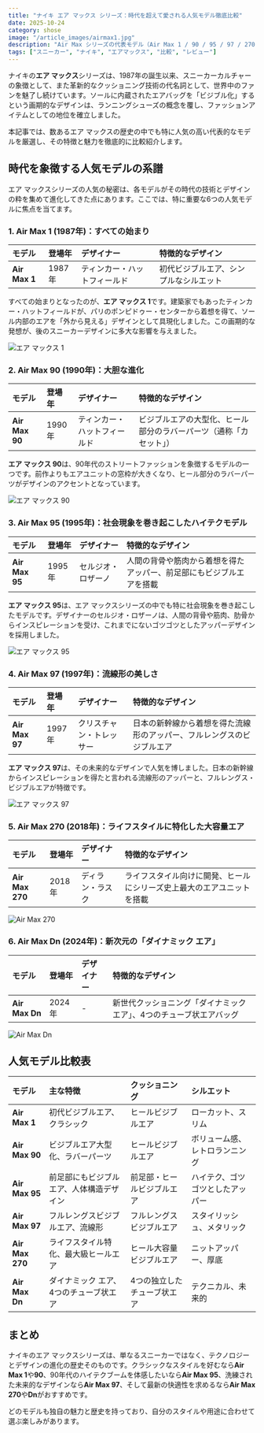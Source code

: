 ```yaml
---
title: "ナイキ エア マックス シリーズ：時代を超えて愛される人気モデル徹底比較"
date: 2025-10-24
category: shose
image: "/article_images/airmax1.jpg"
description: "Air Max シリーズの代表モデル（Air Max 1 / 90 / 95 / 97 / 270 / Dn）を選び、各モデルの特徴と歴史を比較します。"
tags: ["スニーカー", "ナイキ", "エアマックス", "比較", "レビュー"]
---
```


ナイキの**エア マックス**シリーズは、1987年の誕生以来、スニーカーカルチャーの象徴として、また革新的なクッショニング技術の代名詞として、世界中のファンを魅了し続けています。ソールに内蔵されたエアバッグを「ビジブル化」するという画期的なデザインは、ランニングシューズの概念を覆し、ファッションアイテムとしての地位を確立しました。

本記事では、数あるエア マックスの歴史の中でも特に人気の高い代表的なモデルを厳選し、その特徴と魅力を徹底的に比較紹介します。

## 時代を象徴する人気モデルの系譜

エア マックスシリーズの人気の秘密は、各モデルがその時代の技術とデザインの粋を集めて進化してきた点にあります。ここでは、特に重要な6つの人気モデルに焦点を当てます。

### 1. Air Max 1 (1987年)：すべての始まり

| モデル | 登場年 | デザイナー | 特徴的なデザイン |
| :--- | :--- | :--- | :--- |
| **Air Max 1** | 1987年 | ティンカー・ハットフィールド | 初代ビジブルエア、シンプルなシルエット |

すべての始まりとなったのが、**エア マックス 1**です。建築家でもあったティンカー・ハットフィールドが、パリのポンピドゥー・センターから着想を得て、ソール内部のエアを「外から見える」デザインとして具現化しました。この画期的な発想が、後のスニーカーデザインに多大な影響を与えました。

![エア マックス 1](/article_images/airmax1.jpg)

### 2. Air Max 90 (1990年)：大胆な進化

| モデル | 登場年 | デザイナー | 特徴的なデザイン |
| :--- | :--- | :--- | :--- |
| **Air Max 90** | 1990年 | ティンカー・ハットフィールド | ビジブルエアの大型化、ヒール部分のラバーパーツ（通称「カセット」） |

**エア マックス 90**は、90年代のストリートファッションを象徴するモデルの一つです。前作よりもエアユニットの窓枠が大きくなり、ヒール部分のラバーパーツがデザインのアクセントとなっています。

![エア マックス 90](/article_images/airmax90.jpg)

### 3. Air Max 95 (1995年)：社会現象を巻き起こしたハイテクモデル

| モデル | 登場年 | デザイナー | 特徴的なデザイン |
| :--- | :--- | :--- | :--- |
| **Air Max 95** | 1995年 | セルジオ・ロザーノ | 人間の背骨や筋肉から着想を得たアッパー、前足部にもビジブルエアを搭載 |

**エア マックス 95**は、エア マックスシリーズの中でも特に社会現象を巻き起こしたモデルです。デザイナーのセルジオ・ロザーノは、人間の背骨や筋肉、肋骨からインスピレーションを受け、これまでにないゴツゴツとしたアッパーデザインを採用しました。

![エア マックス 95](/article_images/airmax95.jpg)

### 4. Air Max 97 (1997年)：流線形の美しさ

| モデル | 登場年 | デザイナー | 特徴的なデザイン |
| :--- | :--- | :--- | :--- |
| **Air Max 97** | 1997年 | クリスチャン・トレッサー | 日本の新幹線から着想を得た流線形のアッパー、フルレングスのビジブルエア |

**エア マックス 97**は、その未来的なデザインで人気を博しました。日本の新幹線からインスピレーションを得たと言われる流線形のアッパーと、フルレングス・ビジブルエアが特徴です。

![エア マックス 97](/article_images/airmax97.jpg)

### 5. Air Max 270 (2018年)：ライフスタイルに特化した大容量エア

| モデル | 登場年 | デザイナー | 特徴的なデザイン |
| :--- | :--- | :--- | :--- |
| **Air Max 270** | 2018年 | ディラン・ラスク | ライフスタイル向けに開発、ヒールにシリーズ史上最大のエアユニットを搭載 |

![Air Max 270](/article_images/airmax270.jpg)

### 6. Air Max Dn (2024年)：新次元の「ダイナミック エア」

| モデル | 登場年 | デザイナー | 特徴的なデザイン |
| :--- | :--- | :--- | :--- |
| **Air Max Dn** | 2024年 | - | 新世代クッショニング「ダイナミック エア」、4つのチューブ状エアバッグ |

![Air Max Dn](/article_images/airmaxdn.jpg)

## 人気モデル比較表

| モデル | 主な特徴 | クッショニング | シルエット |
| :--- | :--- | :--- | :--- |
| **Air Max 1** | 初代ビジブルエア、クラシック | ヒールビジブルエア | ローカット、スリム |
| **Air Max 90** | ビジブルエア大型化、ラバーパーツ | ヒールビジブルエア | ボリューム感、レトロランニング |
| **Air Max 95** | 前足部にもビジブルエア、人体構造デザイン | 前足部・ヒールビジブルエア | ハイテク、ゴツゴツとしたアッパー |
| **Air Max 97** | フルレングスビジブルエア、流線形 | フルレングスビジブルエア | スタイリッシュ、メタリック |
| **Air Max 270** | ライフスタイル特化、最大級ヒールエア | ヒール大容量ビジブルエア | ニットアッパー、厚底 |
| **Air Max Dn** | ダイナミック エア、4つのチューブ状エア | 4つの独立したチューブ状エア | テクニカル、未来的 |

## まとめ

ナイキのエア マックスシリーズは、単なるスニーカーではなく、テクノロジーとデザインの進化の歴史そのものです。クラシックなスタイルを好むなら**Air Max 1**や**90**、90年代のハイテクブームを体感したいなら**Air Max 95**、洗練された未来的なデザインなら**Air Max 97**、そして最新の快適性を求めるなら**Air Max 270**や**Dn**がおすすめです。

どのモデルも独自の魅力と歴史を持っており、自分のスタイルや用途に合わせて選ぶ楽しみがあります。
